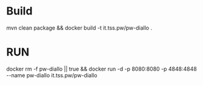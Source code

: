 # Build
mvn clean package && docker build -t it.tss.pw/pw-diallo .

# RUN

docker rm -f pw-diallo || true && docker run -d -p 8080:8080 -p 4848:4848 --name pw-diallo it.tss.pw/pw-diallo 